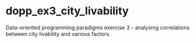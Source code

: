 # dopp_ex3_city_livability
Data-oriented programming paradigms exercise 3 - analysing correlations between city livability and various factors.
